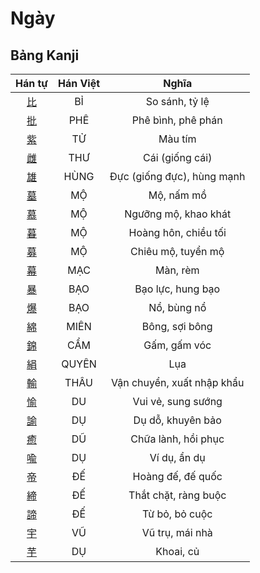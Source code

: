 
# Ngày

## Bảng Kanji

| Hán tự | Hán Việt | Nghĩa |
| :---: | :---: | :---: |
| [比](https://www.tiengnhatdongian.com/kanji/giai-nghia-kanji-%E6%AF%94) | BỈ | So sánh, tỷ lệ |
| [批](https://www.tiengnhatdongian.com/kanji/giai-nghia-kanji-%E6%89%B9) | PHÊ | Phê bình, phê phán |
| [紫](https://www.tiengnhatdongian.com/kanji/giai-nghia-kanji-%E7%B4%AB) | TỬ | Màu tím |
| [雌](https://www.tiengnhatdongian.com/kanji/giai-nghia-kanji-%E9%9B%8C) | THƯ | Cái (giống cái) |
| [雄](https://www.tiengnhatdongian.com/kanji/giai-nghia-kanji-%E9%9B%84) | HÙNG | Đực (giống đực), hùng mạnh |
| [墓](https://www.tiengnhatdongian.com/kanji/giai-nghia-kanji-%E5%A2%93) | MỘ | Mộ, nấm mồ |
| [慕](https://www.tiengnhatdongian.com/kanji/giai-nghia-kanji-%E6%85%95) | MỘ | Ngưỡng mộ, khao khát |
| [暮](https://www.tiengnhatdongian.com/kanji/giai-nghia-kanji-%E6%9A%AE) | MỘ | Hoàng hôn, chiều tối |
| [募](https://www.tiengnhatdongian.com/kanji/giai-nghia-kanji-%E5%8B%9F) | MỘ | Chiêu mộ, tuyển mộ |
| [幕](https://www.tiengnhatdongian.com/kanji/giai-nghia-kanji-%E5%B9%95) | MẠC | Màn, rèm |
| [暴](https://www.tiengnhatdongian.com/kanji/giai-nghia-kanji-%E6%9A%B4) | BẠO | Bạo lực, hung bạo |
| [爆](https://www.tiengnhatdongian.com/kanji/giai-nghia-kanji-%E7%88%86) | BẠO | Nổ, bùng nổ |
| [綿](https://www.tiengnhatdongian.com/kanji/giai-nghia-kanji-%E7%B6%BF) | MIÊN | Bông, sợi bông |
| [錦](https://www.tiengnhatdongian.com/kanji/giai-nghia-kanji-%E9%8C%A6) | CẨM | Gấm, gấm vóc |
| [絹](https://www.tiengnhatdongian.com/kanji/giai-nghia-kanji-%E7%B5%B9) | QUYÊN | Lụa |
| [輸](https://www.tiengnhatdongian.com/kanji/giai-nghia-kanji-%E8%BC%B8) | THÂU | Vận chuyển, xuất nhập khẩu |
| [愉](https://www.tiengnhatdongian.com/kanji/giai-nghia-kanji-%E6%84%89) | DU | Vui vẻ, sung sướng |
| [諭](https://www.tiengnhatdongian.com/kanji/giai-nghia-kanji-%E8%AB%AD) | DỤ | Dụ dỗ, khuyên bảo |
| [癒](https://www.tiengnhatdongian.com/kanji/giai-nghia-kanji-%E7%99%92) | DŨ | Chữa lành, hồi phục |
| [喩](https://www.tiengnhatdongian.com/kanji/giai-nghia-kanji-%E5%96%A9) | DỤ | Ví dụ, ẩn dụ |
| [帝](https://www.tiengnhatdongian.com/kanji/giai-nghia-kanji-%E5%B8%9D) | ĐẾ | Hoàng đế, đế quốc |
| [締](https://www.tiengnhatdongian.com/kanji/giai-nghia-kanji-%E7%B7%A0) | ĐẾ | Thắt chặt, ràng buộc |
| [諦](https://www.tiengnhatdongian.com/kanji/giai-nghia-kanji-%E8%AB%A6) | ĐẾ | Từ bỏ, bỏ cuộc |
| [宇](https://www.tiengnhatdongian.com/kanji/giai-nghia-kanji-%E5%AE%87) | VŨ | Vũ trụ, mái nhà |
| [芋](https://www.tiengnhatdongian.com/kanji/giai-nghia-kanji-%E8%8A%8B) | DỤ | Khoai, củ |

